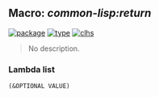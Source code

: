 ## Macro: ***common-lisp:return***
[![package](https://img.shields.io/badge/Package-COMMON--LISP-5f9ea0.svg?style=social&colorA=999999)](../) [![type](https://img.shields.io/badge/Type-Macro-5f9ea0.svg?style=social&colorA=999999)](../#macro) [![clhs](https://img.shields.io/badge/CLHS-RETURN-5f9ea0.svg?style=social&colorA=999999)](http://www.lispworks.com/documentation/HyperSpec/Body/m_return.htm) 

> No description.

### Lambda list
```
(&OPTIONAL VALUE)
```
